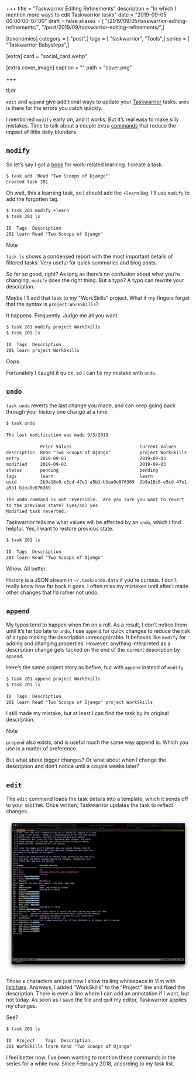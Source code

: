 +++
title = "Taskwarrior Editing Refinements"
description = "In which I mention more ways to edit Taskwarrior tasks"
date = "2019-09-05 00:00:00-07:00"
draft = false
aliases = [ "/2019/09/05/taskwarrior-editing-refinements/", "/post/2019/09/taskwarrior-editing-refinements/",]

[taxonomies]
category = [ "post",]
tags = [ "taskwarrior", "Tools",]
series = [ "Taskwarrior Babysteps",]

[extra]
card = "social_card.webp"

[extra.cover_image]
caption = ""
path = "cover.png"

+++

<aside class="admonition tldr">
  <p class="admonition-title">tl;dr</p>

`edit` and `append` give additional ways to update your
[Taskwarrior](https://taskwarrior.org) tasks. `undo` is there for the
errors you catch quickly.

</aside>

I mentioned `modify` early on, and it works. But it’s real easy to make
silly mistakes. Time to talk about a couple extra
[commands](https://taskwarrior.org/docs/commands/) that reduce the
impact of little daily blunders.

## `modify`

So let’s say I got a [book](https://www.twoscoopspress.com/) for
work-related learning. I create a task.

    $ task add 'Read "Two Scoops of Django"'
    Created task 201

Oh wait, this a learning task, so I should add the `+learn` tag. I’ll
use `modify` to add the forgotten tag.

    $ task 201 modify +learn
    $ task 201 ls

    ID  Tags  Description
    201 learn Read "Two Scoops of Django"

<aside class="admonition note">
  <p class="admonition-title">Note</p>

`task ls` shows a condensed report with the most important details of
filtered tasks. Very useful for quick summaries and blog posts.

</aside>

So far so good, right? As long as there’s no confusion about what you’re
changing, `modify` does the right thing. But a typo? A typo can rewrite
your description.

Maybe I’ll add that task to my "WorkSkills" project. What if my fingers
forget that the syntax is `project:WorkSkills`?

It happens. Frequently. Judge me all you want.

    $ task 201 modify project WorkSkills
    $ task 201 ls

    ID  Tags  Description
    201 learn project WorkSkills

Oops.

Fortunately I caught it quick, so I can fix my mistake with `undo`.

## `undo`

`task undo` reverts the last change you made, and can keep going back
through your history one change at a time.

    $ task undo

    The last modification was made 9/3/2019

                 Prior Values                          Current Values
    description  Read "Two Scoops of Django"           project WorkSkills
    entry        2019-09-03                            2019-09-03
    modified     2019-09-03                            2019-09-03
    status       pending                               pending
    tags         learn                                 learn
    uuid         2b9a18c6-e5cd-47e1-a5b1-b1ea9e076369  2b9a18c6-e5cd-47e1-a5b1-b1ea9e076369

    The undo command is not reversible.  Are you sure you want to revert to the previous state? (yes/no) yes
    Modified task reverted.

Taskwarrior tells me what values will be affected by an `undo`, which I
find helpful. Yes, I want to restore previous state.

    $ task 201 ls

    ID  Tags  Description
    201 learn Read "Two Scoops of Django"

Whew. All better.

History is a JSON stream in `~/.task/undo.data` if you’re curious. I
don’t really know how far back it goes. I often miss my mistakes until
after I made other changes that I’d rather not undo.

## `append`

My typos tend to happen when I’m on a roll. As a result, I don’t notice
them until it’s far too late to `undo`. I use `append` for quick changes
to reduce the risk of a typo making the description unrecognizable. It
behaves like `modify` for adding and changing properties. However,
anything interpreted as a description change gets tacked on the end of
the current description by `append`.

Here’s the same project story as before, but with `append` instead of
`modify`.

    $ task 201 append project WorkSkills
    $ task 201 ls

    ID  Tags  Description
    201 learn Read "Two Scoops of Django" project WorkSkills

I still made my mistake, but at least I can find the task by its
original description.

<aside class="admonition note">
  <p class="admonition-title">Note</p>

`prepend` also exists, and is useful much the same way append is. Which
you use is a matter of preference.

</aside>

But what about bigger changes? Or what about when I change the
description and don’t notice until a couple weeks later?

## `edit`

The `edit` command loads the task details into a template, which it
sends off to your `$EDITOR`. Once written, Taskwarrior updates the task
to reflect changes.

![Taskwarrior edit view](cover.png)

Those `✘` characters are just how I show trailing whitespace in Vim with
[listchars](https://vim.fandom.com/wiki/Highlight_unwanted_spaces).
Anyways, I added "WorkSkills" to the "Project" line and fixed the
description. There is even a line where I can add an annotation if I
want, but not today. As soon as I save the file and quit my editor,
Taskwarrior applies my changes.

See?

    $ task 201 ls

    ID  Project    Tags  Description
    201 WorkSkills learn Read "Two Scoops of Django"

I feel better now. I’ve been wanting to mention these commands in the
series for a while now. Since February 2018, according to my task list.